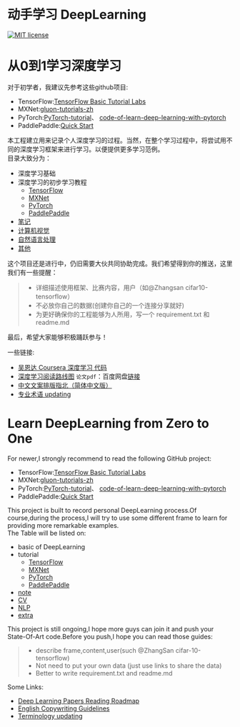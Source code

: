 # 动手学习 DeepLearning
[![MIT license](https://img.shields.io/dub/l/vibe-d.svg)](https://github.com/PeterChenYijie/DeepLearningZeroToALL/blob/master/LICENSE)

# 从0到1学习深度学习
对于初学者，我建议先参考这些github项目:   
* TensorFlow:[TensorFlow Basic Tutorial Labs](https://github.com/hunkim/DeepLearningZeroToAll)
* MXNet:[gluon-tutorials-zh](https://github.com/mli/gluon-tutorials-zh)
* PyTorch:[PyTorch-tutorial](https://github.com/yunjey/pytorch-tutorial)、
[code-of-learn-deep-learning-with-pytorch](https://github.com/SherlockLiao/code-of-learn-deep-learning-with-pytorch)
* PaddlePaddle:[Quick Start](http://www.paddlepaddle.org/docs/develop/documentation/zh/getstarted/quickstart_cn.html)

本工程建立用来记录个人深度学习的过程。当然，在整个学习过程中，将尝试用不同的深度学习框架来进行学习。以便提供更多学习范例。  
目录大致分为：
* 深度学习基础
* 深度学习的初步学习教程 
    * [TensorFlow](Basic-Tutorial/TensorFlow)  
    * [MXNet](Basic-Tutorial/MXNet/gluon-basics)
    * [PyTorch](Basic-Tutorial/PyTorch/)
    * [PaddlePaddle](Basic-Tutorial/PaddlePaddle)
* [笔记](Note)     
* [计算机视觉](Computer-vision)
* [自然语言处理](Natural-language-processing)
* [其他](Extra)

这个项目还是进行中，仍旧需要大伙共同协助完成。我们希望得到你的推送，这里我们有一些提醒：

> * 详细描述使用框架、比赛内容，用户（如@Zhangsan cifar10-tensorflow）  
> * 不必放你自己的数据(创建你自己的一个连接分享就好)                   
> * 为更好确保你的工程能够为人所用，写一个 requirement.txt 和readme.md

最后，希望大家能够积极踊跃参与！  

一些链接: 
* [吴恩达 Coursera 深度学习 代码](https://github.com/Kulbear/deep-learning-coursera)   
* [深度学习阅读路线图](https://github.com/songrotek/Deep-Learning-Papers-Reading-Roadmap)
`论文pdf`：百度网盘[链接](https://pan.baidu.com/s/1ghgvowr)
* [中文文案排版指北（简体中文版）](Copywriting%20Guidelines.md)
* [专业术语 updating](Note/terminology.md)



# Learn DeepLearning from Zero to One

For newer,I strongly recommend to read the following GitHub project:  
* TensorFlow:[TensorFlow Basic Tutorial Labs](https://github.com/hunkim/DeepLearningZeroToAll)
* MXNet:[gluon-tutorials-zh](https://github.com/mli/gluon-tutorials-zh)
* PyTorch:[PyTorch-tutorial](https://github.com/yunjey/pytorch-tutorial)、
[code-of-learn-deep-learning-with-pytorch](https://github.com/SherlockLiao/code-of-learn-deep-learning-with-pytorch)
* PaddlePaddle:[Quick Start](http://www.paddlepaddle.org/docs/develop/documentation/zh/getstarted/quickstart_cn.html)




This project is built to record personal DeepLearning process.Of course,during the process,I will try to use some 
different frame to learn for providing more remarkable examples.  
The Table will be listed on:
* basic of DeepLearning
* tutorial
    * [TensorFlow](Basic-Tutorial/TensorFlow) 
    * [MXNet](Basic-Tutorial/MXNet/gluon-basics)
    * [PyTorch](Basic-Tutorial/PyTorch) 
    * [PaddlePaddle](Basic-Tutorial/PaddlePaddle)
* [note](Note)
* [CV](Computer-vision)
* [NLP](Natural-language-processing)
* [extra](Extra)

This project is still ongoing,I hope more guys can join it and push your State-Of-Art code.Before you push,I hope you can read those guides:
> * describe frame,content,user(such @ZhangSan cifar-10-tensorflow)
> * Not need to put your own data (just use links to share the data)
> * Better to write requirement.txt and readme.md 

Some Links:    
* [Deep Learning Papers Reading Roadmap](https://github.com/songrotek/Deep-Learning-Papers-Reading-Roadmap)
* [English Copywriting Guidelines](Copywriting%20Guidelines.en.md)
* [Terminology updating](Note/terminology.md)
